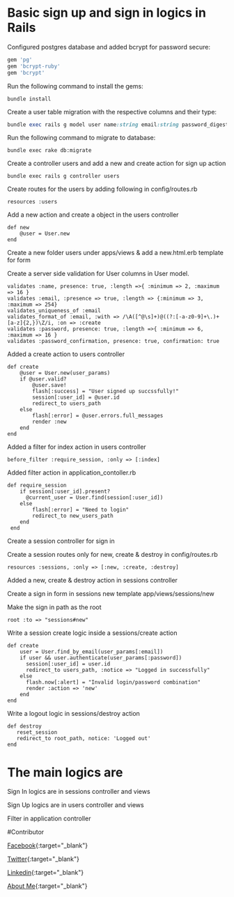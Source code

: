 # Basic sign up and sign in logics in Rails
Configured postgres database and added bcrypt for password secure:

```ruby
gem 'pg'
gem 'bcrypt-ruby'
gem 'bcrypt'
```
Run the following command to install the gems:

```
bundle install
```

Create a user table migration with the respective columns and their type:

```ruby
bundle exec rails g model user name:string email:string password_digest:string auth_token:string
```

Run the following command to migrate to database:

```
bundle exec rake db:migrate
```

Create a controller users and add a new and create action for sign up action

```
bundle exec rails g controller users
```

Create routes for the users by adding following in config/routes.rb

```
resources :users
```

Add a new action and create a object in the users controller

```
def new
	@user = User.new
end
```

Create a new folder users under apps/views & add a new.html.erb template for form

Create a server side validation for User columns in User model.

```
validates :name, presence: true, :length =>{ :minimum => 2, :maximum => 16 }
validates :email, :presence => true, :length => {:minimum => 3, :maximum => 254}
validates_uniqueness_of :email
validates_format_of :email, :with => /\A([^@\s]+)@((?:[-a-z0-9]+\.)+[a-z]{2,})\Z/i, :on => :create
validates :password, presence: true, :length =>{ :minimum => 6, :maximum => 16 }
validates :password_confirmation, presence: true, confirmation: true
```

Added a create action to users controller

```
def create
	@user = User.new(user_params)
	if @user.valid?
		@user.save!
		flash[:success] = "User signed up succssfully!"
		session[:user_id] = @user.id
		redirect_to users_path
	else
		flash[:error] = @user.errors.full_messages
		render :new
	end
end
```

Added a filter for index action in users controller

```
before_filter :require_session, :only => [:index]
```
Added filter action in application_contoller.rb
```
def require_session
  	if session[:user_id].present?
  	  @current_user = User.find(session[:user_id])
  	else
  		flash[:error] = "Need to login"
  		redirect_to new_users_path
  	end
 end
```

Create a session controller for sign in

Create a session routes only for new, create & destroy in config/routes.rb

```
resources :sessions, :only => [:new, :create, :destroy]
```

Added a new, create & destroy action in sessions controller

Create a sign in form in sessions new template app/views/sessions/new

Make the sign in path as the root

```
root :to => "sessions#new"
```

Write a session create logic inside a sessions/create action

```
def create
    user = User.find_by_email(user_params[:email])
  	if user && user.authenticate(user_params[:password])
      session[:user_id] = user.id
      redirect_to users_path, :notice => "Logged in successfully"
    else
      flash.now[:alert] = "Invalid login/password combination"
      render :action => 'new'
    end
end
```

Write a logout logic in sessions/destroy action

```
def destroy
   reset_session
   redirect_to root_path, notice: 'Logged out'
end
```

# The main logics are 
Sign In logics are in sessions controller and views

Sign Up logics are in users controller and views

Filter in application controller

#Contributor

[Facebook][1]{:target="_blank"}

[Twitter][2]{:target="_blank"}

[Linkedin][3]{:target="_blank"}

[About Me][4]{:target="_blank"}

[1]: https://www.facebook.com/anjan.gowdamandya
[2]: https://twitter.com/aknagaraja
[3]: https://in.linkedin.com/in/anjankumar-h-n-882166b8
[4]: https://about.me/AnjanGowda
